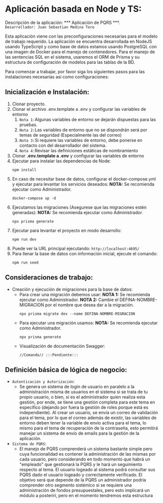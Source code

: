 
# Aplicación basada en Node y TS:

Descripción de la aplicación: *** Aplicación de PQRS ***.\
``Desarrollador: Juan Sebastian Medina Toro``

Esta aplicación viene con las preconfiguraciones necesarias para el modelo de trabajo requerido. La aplicación se encuentra desarrollada en NodeJS usando TypeScript y como base de datos estamos usando PostgreSQL con una imagen de Docker para el manejo de contenedores. Para el manejo de las sentencias SQL en el sistema, usaremos el ORM de Prisma y su estructura de configuración de modelos para las tablas de la BD.

Para comenzar a trabajar, por favor siga los siguientes pasos para las instalaciones necesarias así como configuraciones:

## Inicialización e Instalación:
1. Clonar proyecto.
2. Clonar el archivo .env.template a .env y configurar las variables de entorno
   1. ``Nota 1:``Algunas variables de entorno se dejarán dispuestas para las pruebas.
   2. ``Nota 2:``Las variables de entorno que no se dispondrán será por temas de seguridad (Especialmente las del correo)
   3. ``Nota 3:``Si requiere las variables de entorno, debe ponerse en contacto con del desarrollador del sistema.
   4. ``Nota 4:``Revisar las definiciones estáticas de nombramiento
3. Clonar **.env.template a .env** y configurar las variables de entorno
4. Ejecutar para instalar las dependencias de Node:
   ```
   npm install
   ```
5. En caso de necesitar base de datos, configurar el docker-compose.yml y ejecutar para levantar los servicios deseados:
   **NOTA:** Se recomienda ejecutar como Administrador.
   ```
   docker-compose up -d
   ```
6. Ejecutamos las migraciones (Asegurese que las migraciones estén generadas):
   **NOTA:** Se recomienda ejecutar como Administrador.
   ```
   npx prisma generate
   ``` 
7. Ejecutar para levantar el proyecto en modo desarrollo:
   ```
   npm run dev
   ```
8. Puede ver la URL principal ejecutando: ``http://localhost:4695/``
9. Para llenar la base de datos con información inicial, ejecute el comando:
   ```
   npm run seed 
   ```

## Consideraciones de trabajo:
- Creación y ejecución de migraciones para la base de datos:
  - Para crear una migración debemos usar:
    **NOTA 1:** Se recomienda ejecutar como Administrador.
    **NOTA 2:** Cambie el DEFINA-NOMBRE-MIGRACION por el nombre que desea dar a la migración.
    ```
    npx prisma migrate dev --name DEFINA-NOMBRE-MIGRACION
    ```
  - Para ejecutar una migración usamos:
    **NOTA:** Se recomienda ejecutar como Administrador.
    ```
    npx prisma generate
    ```
  - Visualización de documentación Swagger:
    ```
    //Comando// :::Pendiente:::
    ```

## Definición básica de lógica de negocio:
- ``Autenticación y Autorización``:
  - Se genera un sistema de login de usuario en paralelo a la administración misma de usuarios en el sistema si se trata de tu propio usuario, o bien, si es el administrador quien realiza esta gestión, por ende, se tiene una gestión completa para este tema en específico (dejando por fuera la gestión de roles porque está es independiente). Al crear un usuario, se envía un correo de validación para el tema, por lo que el correo además de existir, las variables de entorno deben tener la variable de envío activa para el tema, lo mismo para el tema de recuperación de la contraseña, esto permitirá manejar un sistema de envío de emails para la gestión de la aplicación.
- ``Sistema de PQRS``:
  - El manejo de PQRS comprenderá un sistema bastante simple pero cuya funcionalidad es contener la administración de las mismas por cada usuario, pero considerando en todo momento que habrá un "empleado" que gestionará la PQRS y le hará un seguimiento respecto al tema. El usuario logeado al sistema podrá consultar sus PQRS dado el usuario logeado y correctamente verificado. El objetivo será que depende de la PQRS un administrador podría comprender otro segmento sistémico si se requiere una administración de fondos presupuestales, pero esto implicará un módulo a posterirí, pero en el momento tendremos esta estructura
  